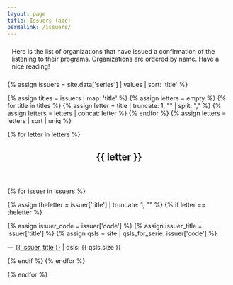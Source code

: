 ```yaml
---
layout: page
title: Issuers (abc)
permalink: /issuers/
---
```


<div class="rounded-box">
<p style="padding: 10px 10px 10px 10px;">Here is the list of organizations
that have issued a confirmation of the listening to their programs.
Organizations are ordered by name.
Have a nice reading!
</p>
</div>

{% assign issuers = site.data['series'] | values | sort: 'title' %}

{% assign titles = issuers | map: 'title' %}
{% assign letters = empty %}
{% for title in titles %}
    {% assign letter = title | truncate: 1, "" | split: "," %}
    {% assign letters = letters | concat: letter %}
{% endfor %}
{% assign letters = letters | sort | uniq %}

{% for letter in letters %}

<div class="rounded-box">
<header><h2>{{ letter }}</h2></header>

{% for issuer in issuers %}

{% assign theletter = issuer['title'] | truncate: 1, "" %}
{% if letter == theletter %}

{% assign issuer_code = issuer['code'] %}
{% assign issuer_title = issuer['title'] %}
{% assign qsls = site | qsls_for_serie: issuer['code']  %}

<p>&mdash; <a href="/series/{{ issuer_code }}.html">{{ issuer_title }}</a> | qsls: {{ qsls.size }}</p>

{% endif %}
{% endfor %} <!-- issuer -->
</div>
{% endfor %} <!-- letter -->
